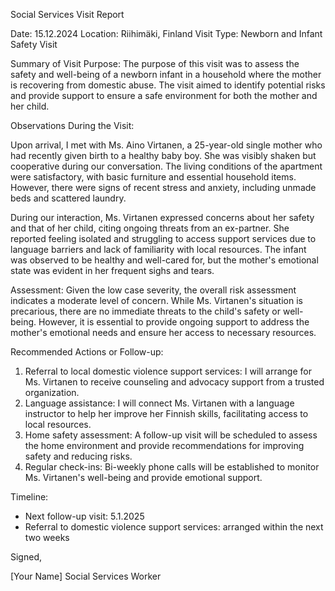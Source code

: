 Social Services Visit Report

Date: 15.12.2024
Location: Riihimäki, Finland
Visit Type: Newborn and Infant Safety Visit

Summary of Visit Purpose:
The purpose of this visit was to assess the safety and well-being of a newborn infant in a household where the mother is recovering from domestic abuse. The visit aimed to identify potential risks and provide support to ensure a safe environment for both the mother and her child.

Observations During the Visit:

Upon arrival, I met with Ms. Aino Virtanen, a 25-year-old single mother who had recently given birth to a healthy baby boy. She was visibly shaken but cooperative during our conversation. The living conditions of the apartment were satisfactory, with basic furniture and essential household items. However, there were signs of recent stress and anxiety, including unmade beds and scattered laundry.

During our interaction, Ms. Virtanen expressed concerns about her safety and that of her child, citing ongoing threats from an ex-partner. She reported feeling isolated and struggling to access support services due to language barriers and lack of familiarity with local resources. The infant was observed to be healthy and well-cared for, but the mother's emotional state was evident in her frequent sighs and tears.

Assessment:
Given the low case severity, the overall risk assessment indicates a moderate level of concern. While Ms. Virtanen's situation is precarious, there are no immediate threats to the child's safety or well-being. However, it is essential to provide ongoing support to address the mother's emotional needs and ensure her access to necessary resources.

Recommended Actions or Follow-up:

1. Referral to local domestic violence support services: I will arrange for Ms. Virtanen to receive counseling and advocacy support from a trusted organization.
2. Language assistance: I will connect Ms. Virtanen with a language instructor to help her improve her Finnish skills, facilitating access to local resources.
3. Home safety assessment: A follow-up visit will be scheduled to assess the home environment and provide recommendations for improving safety and reducing risks.
4. Regular check-ins: Bi-weekly phone calls will be established to monitor Ms. Virtanen's well-being and provide emotional support.

Timeline:

* Next follow-up visit: 5.1.2025
* Referral to domestic violence support services: arranged within the next two weeks

Signed,

[Your Name]
Social Services Worker